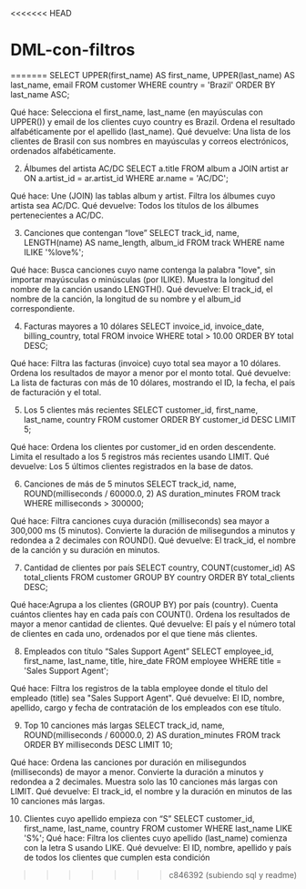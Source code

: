 <<<<<<< HEAD
# DML-con-filtros
=======
SELECT UPPER(first_name) AS first_name,
       UPPER(last_name)  AS last_name,
       email
FROM customer
WHERE country = 'Brazil'
ORDER BY last_name ASC;

Qué hace: Selecciona el first_name, last_name (en mayúsculas con UPPER()) y email de los clientes cuyo country es Brazil.
Ordena el resultado alfabéticamente por el apellido (last_name).
Qué devuelve: Una lista de los clientes de Brasil con sus nombres en mayúsculas y correos electrónicos, ordenados alfabéticamente.

2. Álbumes del artista AC/DC
SELECT a.title
FROM album a
JOIN artist ar ON a.artist_id = ar.artist_id
WHERE ar.name = 'AC/DC';

Qué hace: Une (JOIN) las tablas album y artist.
Filtra los álbumes cuyo artista sea AC/DC.
Qué devuelve: Todos los títulos de los álbumes pertenecientes a AC/DC.

3. Canciones que contengan “love”
SELECT track_id,
       name,
       LENGTH(name) AS name_length,
       album_id
FROM track
WHERE name ILIKE '%love%';

Qué hace: Busca canciones cuyo name contenga la palabra "love", sin importar mayúsculas o minúsculas (por ILIKE).
Muestra la longitud del nombre de la canción usando LENGTH().
Qué devuelve: El track_id, el nombre de la canción, la longitud de su nombre y el album_id correspondiente.

4. Facturas mayores a 10 dólares
SELECT invoice_id,
       invoice_date,
       billing_country,
       total
FROM invoice
WHERE total > 10.00
ORDER BY total DESC;

Qué hace: Filtra las facturas (invoice) cuyo total sea mayor a 10 dólares.
Ordena los resultados de mayor a menor por el monto total.
Qué devuelve: La lista de facturas con más de 10 dólares, mostrando el ID, la fecha, el país de facturación y el total.

5. Los 5 clientes más recientes
SELECT customer_id,
       first_name,
       last_name,
       country
FROM customer
ORDER BY customer_id DESC
LIMIT 5;

Qué hace: Ordena los clientes por customer_id en orden descendente.
Limita el resultado a los 5 registros más recientes usando LIMIT.
Qué devuelve: Los 5 últimos clientes registrados en la base de datos.

6. Canciones de más de 5 minutos
SELECT track_id,
       name,
       ROUND(milliseconds / 60000.0, 2) AS duration_minutes
FROM track
WHERE milliseconds > 300000;

Qué hace: Filtra canciones cuya duración (milliseconds) sea mayor a 300,000 ms (5 minutos).
Convierte la duración de milisegundos a minutos y redondea a 2 decimales con ROUND().
Qué devuelve: El track_id, el nombre de la canción y su duración en minutos.

7. Cantidad de clientes por país
SELECT country,
       COUNT(customer_id) AS total_clients
FROM customer
GROUP BY country
ORDER BY total_clients DESC;

Qué hace:Agrupa a los clientes (GROUP BY) por país (country).
Cuenta cuántos clientes hay en cada país con COUNT().
Ordena los resultados de mayor a menor cantidad de clientes.
Qué devuelve: El país y el número total de clientes en cada uno, ordenados por el que tiene más clientes.

8. Empleados con título “Sales Support Agent”
SELECT employee_id,
       first_name,
       last_name,
       title,
       hire_date
FROM employee
WHERE title = 'Sales Support Agent';

Qué hace: Filtra los registros de la tabla employee donde el título del empleado (title) sea "Sales Support Agent".
Qué devuelve: El ID, nombre, apellido, cargo y fecha de contratación de los empleados con ese título.

9. Top 10 canciones más largas
SELECT track_id,
       name,
       ROUND(milliseconds / 60000.0, 2) AS duration_minutes
FROM track
ORDER BY milliseconds DESC
LIMIT 10;

Qué hace: Ordena las canciones por duración en milisegundos (milliseconds) de mayor a menor.
Convierte la duración a minutos y redondea a 2 decimales.
Muestra solo las 10 canciones más largas con LIMIT.
Qué devuelve: El track_id, el nombre y la duración en minutos de las 10 canciones más largas.

10. Clientes cuyo apellido empieza con “S”
SELECT customer_id,
       first_name,
       last_name,
       country
FROM customer
WHERE last_name LIKE 'S%';
Qué hace: Filtra los clientes cuyo apellido (last_name) comienza con la letra S usando LIKE.
Qué devuelve: El ID, nombre, apellido y país de todos los clientes que cumplen esta condición
>>>>>>> c846392 (subiendo sql y readme)
